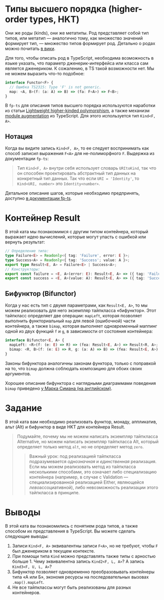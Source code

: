 # Типы высшего порядка (higher-order types, HKT)

Они же роды (kinds), они же метатипы. Род представляет собой тип типов, или метатип — аналогично тому, как множество значений формирует тип, — множество типов формирует род. Детально о родах можно почитать [в вики](https://ru.wikipedia.org/wiki/Род_(теория_типов)).

Для того, чтобы описать род в TypeScript, необходима возможность в языке указать, что параметр дженерик-интерфейса или класса сам является дженериком. К сожалению, в TS такой возможности нет. Мы не можем выразить что-то подобное:

```ts
interface Functor<F> {
  // Ошибка TS2315: Type 'F' is not generic.
  map: <A, B>(f: (a: A) => B) => (fa: F<A>) => F<B>;
}
```

В `fp-ts` для описания типов высшего порядка используются наработки из статьи [Lightweight higher-kinded polymorphism](https://www.cl.cam.ac.uk/~jdy22/papers/lightweight-higher-kinded-polymorphism.pdf), а также механизм [module augmentation](https://www.typescriptlang.org/docs/handbook/declaration-merging.html) из TypeScript. Для этого используется тип `Kind<F, A>`.

## Нотация

Когда вы видите запись `Kind<F, A>`, то ее следует воспринимать как способ записил выражения `F<A>` для не-полиморфного `F`.
Выдержка из документации `fp-ts`:

> Тип `Kind<F, A>` внутри себя использует словарь `URItoKind`, так что он способен проектировать абстрактный тип данных на конкретный тип данных. Так что если `URI = 'Identity'`, то `Kind<URI, number>` это `Identity<number>`.

Детальное описание шагов, которые необходимо предпринять, доступно [в документации fp-ts](https://gcanti.github.io/fp-ts/recipes/HKT.html).

# Контейнер Result

В этой ката мы познакомимся с другим типом контейнера, который выражает идею вычислений, которые могут упасть с ошибкой или вернуть результат:

```ts
// Определение типа:
type Failure<E> = Readonly<{ tag: 'Failure', error: E }>;
type Success<A> = Readonly<{ tag: 'Success'; value: A }>;
export type Result<E, A> = Failure<E> | Success<A>;
// Конструкторы:
export const failure = <E, A>(error: E): Result<E, A> => ({ tag: 'Failure', error });
export const success = <E, A>(value: A): Result<E, A> => ({ tag: 'Success', value });
```

## Бифунктор (Bifunctor)

Когда у нас есть тип с двумя параметрами, как `Result<E, A>`, то мы можем реализовать для него экземпляр тайпкласса «бифунктор». Этот тайпкласс определяет две операции: `mapLeft`, которая позволяет выполнить функториальный `map` для левой (ошибочной) части контейнера, а также `bimap`, которая выполняет *одновременный* маппинг одной из двух функций `f` и `g`, в зависимости от состояния контейнера:

```ts
interface Bifunctor<E, A> {
  mapLeft: <R>(f: (e: E) => R) => (fea: Result<E, A>) => Result<R, A>;
  bimap: <R, B>(f: (e: E) => R, g: (a: A) => B) => (fea: Result<E, A>) => Result<R, B>;
}
```

Законы бифунктора аналогичны законам функтора, только с поправкой на то, что `bimap` должна соблюдать композицию для обоих своих аргументов.

Хорошее описание бифунктора с наглядными диаграммами поведения `bimap` приведено [у Марка Симана (на английском)](https://blog.ploeh.dk/2018/12/24/bifunctors/).

# Задание

В этой ката вам необходимо реализовать функтор, монаду, аппликатив, альт (Alt) и бифунктор в виде HKT для контейнера Result.

> Подумайте, почему мы не можем написать экземпляр тайпкласса Alternative, но можем написать экземпляр тайпкласса Alt, который определяет только метод `alt`, но не определяет метод `zero`.
>> Важный урок: под реализацией тайпкласса подразумевается *однозначная* и *единственная* реализация. Если мы можем реализовать метод из тайпкласса несколькими способами, это означает либо специализацию контейнера (например, в случае с Validation — специализированной реализацией Either, являющейся *лево*ассоциативной), либо невозможность реализации этого тайпкласса в принципе.

# Выводы

В этой ката вы познакомились с понятием рода типов, а также способом их представления в TypeScript. Вы можете сделать следующие выводы:
1. Записи `Kind<F, A>` эквивалентны записи `F<A>`, но не требуют, чтобы `F` был дженериком в текущем контексте.
2. При помощи типа `Kind` можно представлять также типы с арностью больше 1. Чему эквивалентна запись `Kind2<F, L, A>`? А запись `Kind3<F, U, L, A>`?
3. Бифунктор позволяет одновременно преобразовывать контейнеры типа «А или Б», экономя ресурсы на последовательных вызовах `.map().mapLeft`.
4. Не все тайпклассы могут быть реализованы для разных контейнеров.
